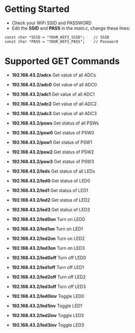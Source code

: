 # Getting Started
* Check your WiFi SSID and PASSWORD
* Edit the **SSID** and **PASS** in the *main.c*, change these lines:
```
const char *SSID = "YOUR_WIFI_SSID";    // SSID
const char *PASS = "YOUR_WIFI_PASS";    // Password
```


# Supported GET Commands

* **192.168.43.2/adcs** Get value of all ADCs
* **192.168.43.2/adc0** Get value of all ADC0
* **192.168.43.2/adc1** Get value of all ADC1
* **192.168.43.2/adc2** Get value of all ADC2
* **192.168.43.2/adc3** Get value of all ADC3

* **192.168.43.2/psws** Get status of all PSWs
* **192.168.43.2/psw0** Get status of PSW0
* **192.168.43.2/psw1** Get status of PSW1
* **192.168.43.2/psw2** Get status of PSW2
* **192.168.43.2/psw3** Get status of PSW3

* **192.168.43.2/leds** Get status of all LEDs
* **192.168.43.2/led0** Get status of LED0
* **192.168.43.2/led1** Get status of LED1
* **192.168.43.2/led2** Get status of LED2
* **192.168.43.2/led3** Get status of LED3

* **192.168.43.2/led0on** Turn on LED0
* **192.168.43.2/led1on** Turn on LED1
* **192.168.43.2/led2on** Turn on LED2
* **192.168.43.2/led3on** Turn on LED3

* **192.168.43.2/led0off** Turn off LED0
* **192.168.43.2/led1off** Turn off LED1
* **192.168.43.2/led2off** Turn off LED2
* **192.168.43.2/led3off** Turn off LED3

* **192.168.43.2/led0inv** Toggle LED0
* **192.168.43.2/led1inv** Toggle LED1
* **192.168.43.2/led2inv** Toggle LED2
* **192.168.43.2/led3inv** Toggle LED3
